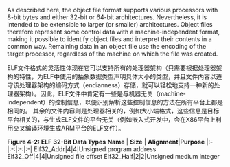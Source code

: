 As described here, the object file format supports various processors with 8-bit bytes and either 32-bit or 64-bit architectures. Nevertheless, it is intended to be extensible to larger (or smaller) architectures. Object files therefore represent some control data with a machine-independent format, making it possible to identify object files and interpret their contents in a common way. Remaining data in an object file use the encoding of the target processor, regardless of the machine on which the file was created.

ELF文件格式的灵活性体现在它可以支持所有的处理器架构（只需要根据处理器架构的特性，为ELF中使用的抽象数据类型声明具体大小的类型，并且文件内容以遵守该处理器架构的编码方式（endianness）存储，就可以轻松地支持一种新的处理器架构）。因此，ELF文件中肯定有一些是与机器无关（machine-independent）的控制信息，以便识别解析这些控制信息的方法在所有平台上都是相同的。 其余的文件内容则是处理器相关的，例如大小端格式，这些信息是目标平台相关的，与生成ELF文件的平台无关（例如嵌入式开发中，会在X86平台上利用交叉编译环境生成ARM平台的ELF文件）。

**Figure 4-2: ELF 32-Bit Data Types**
**Name** | **Size** | **Alignment**|**Purpose**
|:-|:-:|:-:|:-|
Elf32_Addr|4|4|Unsigned program address
Elf32_Off|4|4|Unsigned file offset
Elf32_Half|2|2|Unsigned medium integer
